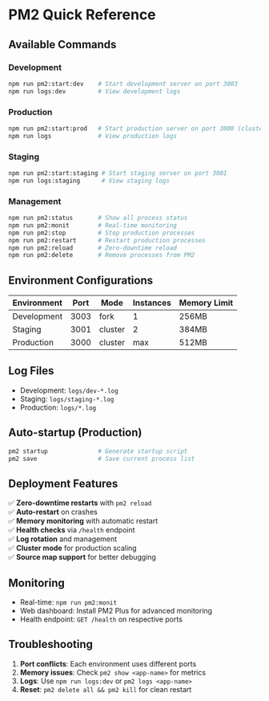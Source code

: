 # PM2 Quick Reference

## Available Commands

### Development
```bash
npm run pm2:start:dev    # Start development server on port 3003
npm run logs:dev         # View development logs
```

### Production  
```bash
npm run pm2:start:prod   # Start production server on port 3000 (clustered)
npm run logs             # View production logs
```

### Staging
```bash
npm run pm2:start:staging # Start staging server on port 3001
npm run logs:staging      # View staging logs
```

### Management
```bash
npm run pm2:status       # Show all process status
npm run pm2:monit        # Real-time monitoring
npm run pm2:stop         # Stop production processes
npm run pm2:restart      # Restart production processes
npm run pm2:reload       # Zero-downtime reload
npm run pm2:delete       # Remove processes from PM2
```

## Environment Configurations

| Environment | Port | Mode    | Instances | Memory Limit |
|-------------|------|---------|-----------|--------------|
| Development | 3003 | fork    | 1         | 256MB        |
| Staging     | 3001 | cluster | 2         | 384MB        |
| Production  | 3000 | cluster | max       | 512MB        |

## Log Files

- Development: `logs/dev-*.log`
- Staging: `logs/staging-*.log`  
- Production: `logs/*.log`

## Auto-startup (Production)

```bash
pm2 startup              # Generate startup script
pm2 save                 # Save current process list
```

## Deployment Features

✅ **Zero-downtime restarts** with `pm2 reload`  
✅ **Auto-restart** on crashes  
✅ **Memory monitoring** with automatic restart  
✅ **Health checks** via `/health` endpoint  
✅ **Log rotation** and management  
✅ **Cluster mode** for production scaling  
✅ **Source map support** for better debugging  

## Monitoring

- Real-time: `npm run pm2:monit`
- Web dashboard: Install PM2 Plus for advanced monitoring
- Health endpoint: `GET /health` on respective ports

## Troubleshooting

1. **Port conflicts**: Each environment uses different ports
2. **Memory issues**: Check `pm2 show <app-name>` for metrics  
3. **Logs**: Use `npm run logs:dev` or `pm2 logs <app-name>`
4. **Reset**: `pm2 delete all && pm2 kill` for clean restart
